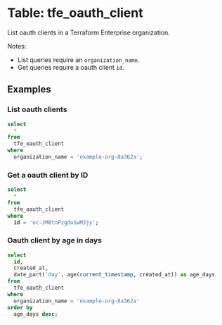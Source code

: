# Table: tfe_oauth_client

List oauth clients in a Terraform Enterprise organization.

Notes:
* List queries require an `organization_name`.
* Get queries require a oauth client `id`.

## Examples

### List oauth clients

```sql
select
  *
from
  tfe_oauth_client
where
  organization_name = 'example-org-8a362a';
```

### Get a oauth client by ID

```sql
select
  *
from
  tfe_oauth_client
where
  id = 'oc-JM8tnPzgdo1wM3jy';
```

### Oauth client by age in days

```sql
select
  id,
  created_at,
  date_part('day', age(current_timestamp, created_at)) as age_days
from
  tfe_oauth_client
where
  organization_name = 'example-org-8a362a'
order by
  age_days desc;
```
